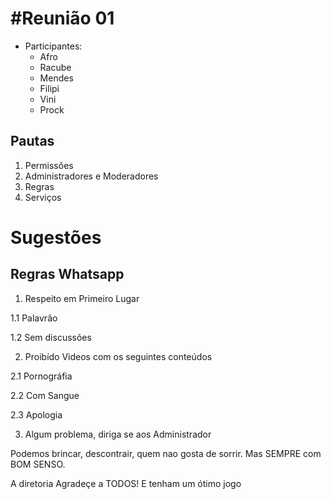 #Reunião 01
==========


* Participantes:
    * Afro
    * Racube
    * Mendes
    * Filipi
    * Vini
    * Prock


Pautas
-------



1. Permissões 
2. Administradores e Moderadores
3. Regras
4. Serviços 

Sugestões
==========



Regras Whatsapp
---------------


1. Respeito em Primeiro Lugar

   
1.1 Palavrão
 
1.2 Sem discussões
   


2. Proibído Videos com os seguintes conteúdos  


2.1 Pornográfia
   
 
2.2 Com Sangue
   
   
2.3 Apologia
   
  



3. Algum problema, diriga se aos Administrador 


Podemos brincar, descontrair, quem nao gosta de sorrir. 
Mas SEMPRE com BOM SENSO.




A diretoria Agradeçe a TODOS! E tenham um ótimo jogo
